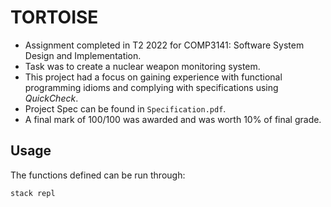 # TORTOISE

- Assignment completed in T2 2022 for COMP3141: Software System Design and Implementation.
- Task was to create a nuclear weapon monitoring system.
- This project had a focus on gaining experience with functional programming idioms and complying with specifications using _QuickCheck_.
- Project Spec can be found in `Specification.pdf`.
- A final mark of 100/100 was awarded and was worth 10% of final grade.

## Usage

The functions defined can be run through:
```sh
stack repl
```

